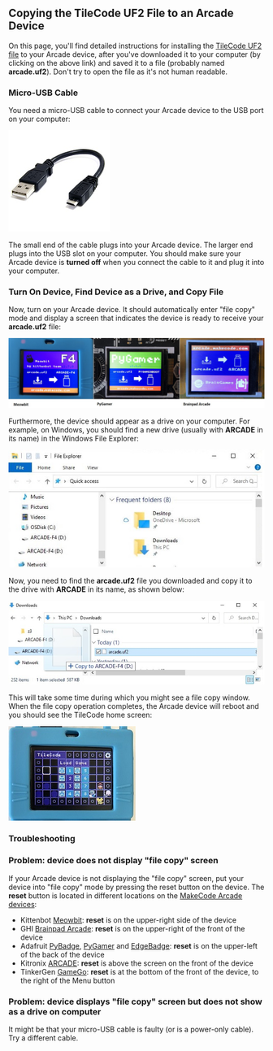 ## Copying the TileCode UF2 File to an Arcade Device

On this page, you'll find detailed instructions for installing the [TileCode UF2 file](https://github.com/microsoft/tilecode/releases/download/v4.2.8/arcade.uf2) to your Arcade device, after you've downloaded it to your computer (by clicking on the above link) and saved it to a file (probably named **arcade.uf2**). Don't try to open the file as it's not human readable.

### Micro-USB Cable

You need a micro-USB cable to connect your Arcade device to the USB port on your computer:

![micro-USB cable](pics/microUSB.jpg)

The small end of the cable plugs into your Arcade device. The larger end plugs into the USB slot on your computer. You should make sure your Arcade device is **turned off** when you connect the cable to it and plug it into your computer.

### Turn On Device, Find Device as a Drive, and Copy File

Now, turn on your Arcade device. It should automatically enter "file copy" mode and display a screen that indicates the device is ready to receive your **arcade.uf2** file:

![Arcade bootloader screens](pics/bootloaderScreens.jpg)

Furthermore, the device should appear as a drive on your computer. For example, on Windows, you should find a new drive (usually with **ARCADE** in its name) in the Windows File Explorer:

![Windows File Explorer](pics/FileExplorerWithArcade.JPG)

Now, you need to find the **arcade.uf2** file you downloaded and copy it to the drive with **ARCADE** in its name, as shown below:

![file copy](pics/fileCopy.jpg)

This will take some time during which you might see a file copy window. When the file copy operation completes, the Arcade device will reboot and you should see the TileCode home screen:

![load screen](pics/meowbitLoadScreen.jpg)


### Troubleshooting

### Problem: device does not display "file copy" screen

If your Arcade device is not displaying the "file copy" screen, put your device into "file copy" mode by pressing the reset button on the device. The **reset** button is located in different locations on the [MakeCode Arcade devices](https://arcade.makecode.com/hardware/):

- Kittenbot [Meowbit](https://www.kittenbot.cc/collections/frontpage/products/meowbit-codable-console-for-microsoft-makecode-arcade): **reset** is on the upper-right side of the device
- GHI [Brainpad Arcade](https://www.brainpad.com/): **reset** is on the upper-right of the front of the device
- Adafruit [PyBadge](https://www.adafruit.com/product/4200), [PyGamer](https://www.adafruit.com/product/4242) and [EdgeBadge](https://www.adafruit.com/product/4400): **reset** is on the upper-left of the back of the device
- Kitronix [ARCADE](https://kitronik.co.uk/products/5311-arcade-for-makecode-arcade): **reset** is above the screen on the front of the device
- TinkerGen [GameGo](https://shop.tinkergen.com/gamego.html): **reset** is at the bottom of the front of the device, to the right of the Menu button

### Problem: device displays "file copy" screen but does not show as a drive on computer

It might be that your micro-USB cable is faulty (or is a power-only cable). Try a different cable. 

